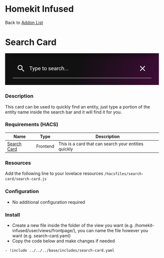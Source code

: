 # Homekit Infused

Back to [Addon List](../addon_list.md)

# Search Card
![Homekit Infused](../images/search-card.png)

### Description
This card can be used to quickly find an entity, just type a portion of the entity name inside the search bar and it will find it for you.

### Requirements (HACS)

| Name | Type  | Description |
|----------------------------------|-------------|---------------------------------------------------------------------------------------------------------------------------------------------------------------------------------------------------------|
| [Search Card](https://github.com/postlund/search-card) | Frontend | This is a card that can search your entities quickly |

### Resources
Add the following line to your lovelace resources 
```/hacsfiles/search-card/search-card.js```

### Configuration
- No additional configuration required

### Install
- Create a new file inside the folder of the view you want (e.g. /homekit-infused/user/views/frontpage/), you can name the file however you want (e.g. search-card.yaml)
- Copy the code below and make changes if needed

```
- !include ../../../base/includes/search-card.yaml
```

